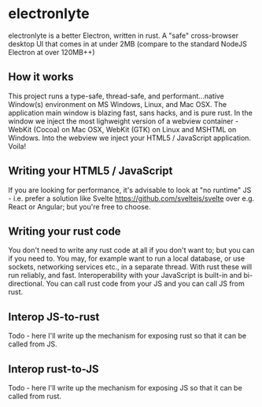 # electronlyte
electronlyte is a better Electron, written in rust. A "safe" cross-browser desktop UI that comes in at under 2MB (compare to the standard NodeJS Electron at over 120MB++)
## How it works
This project runs a type-safe, thread-safe, and performant...native Window(s) environment on MS Windows, Linux, and Mac OSX. The application main window is blazing fast, sans hacks, and is pure rust. In the window we inject the most lighweight version of a webview container - WebKit (Cocoa) on Mac OSX, WebKit (GTK) on Linux and MSHTML on Windows. Into the webview we inject your HTML5 / JavaScript application. Voila!
## Writing your HTML5 / JavaScript
If you are looking for performance, it's advisable to look at "no runtime" JS - i.e. prefer a solution like Svelte https://github.com/sveltejs/svelte over e.g. React or Angular; but you're free to choose.
## Writing your rust code
You don't need to write any rust code at all if you don't want to; but you can if you need to. You may, for example want to run a local database, or use sockets, networking services etc., in a separate thread. With rust these will run reliably, and fast. Interoperability with your JavaScript is built-in and bi-directional. You can call rust code from your JS and you can call JS from rust.
## Interop JS-to-rust
Todo - here I'll write up the mechanism for exposing rust so that it can be called from JS.
## Interop rust-to-JS
Todo - here I'll write up the mechanism for exposing JS so that it can be called from rust.
